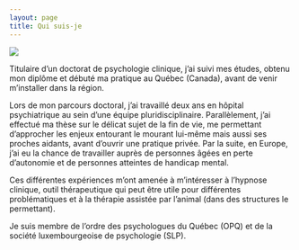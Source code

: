 ```yaml
---
layout: page
title: Qui suis-je
---
```


<span class="circular--portrait">
  <img src="{{ site.baseurl }}/assets/img/me3.jpg" />
</span>



Titulaire d’un doctorat de psychologie clinique, j’ai suivi mes études, obtenu
mon diplôme et débuté ma pratique au Québec (Canada), avant de venir
m’installer dans la région.

Lors de mon parcours doctoral, j’ai travaillé deux ans en hôpital psychiatrique
au sein d’une équipe pluridisciplinaire. Parallèlement, j’ai effectué ma thèse
sur le délicat sujet de la fin de vie, me permettant d’approcher les enjeux
entourant le mourant lui-même mais aussi ses proches aidants, avant d’ouvrir
une pratique privée. Par la suite, en Europe, j’ai eu la chance de travailler
auprès de personnes âgées en perte d’autonomie et de personnes atteintes de
handicap mental.

Ces différentes expériences m’ont amenée à m’intéresser à l’hypnose clinique,
outil thérapeutique qui peut être utile pour différentes problématiques et à la
thérapie assistée par l’animal (dans des structures le permettant).

Je suis membre de l’ordre des psychologues du Québec (OPQ) et de la société
luxembourgeoise de psychologie (SLP).

